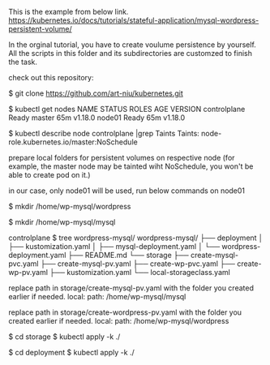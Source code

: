This is the example from below link. 
https://kubernetes.io/docs/tutorials/stateful-application/mysql-wordpress-persistent-volume/

In the orginal tutorial, you have to create voulume persistence by yourself. All the scripts in this folder and its subdirectories are customzed to finish the task.

check out this repository:

$ git clone https://github.com/art-niu/kubernetes.git

$ kubectl get nodes
NAME           STATUS   ROLES    AGE   VERSION
controlplane   Ready    master   65m   v1.18.0
node01         Ready    <none>   65m   v1.18.0

$ kubectl describe node controlplane |grep Taints
Taints:             node-role.kubernetes.io/master:NoSchedule

prepare local folders for persistent volumes on respective node (for example, the master node may be tainted wiht NoSchedule, you won't be able to create pod on it.)

in our case, only node01 will be used, run below commands on node01

$ mkdir /home/wp-mysql/wordpress

$ mkdir /home/wp-mysql/mysql


controlplane $ tree wordpress-mysql/
wordpress-mysql/
├── deployment
│   ├── kustomization.yaml
│   ├── mysql-deployment.yaml
│   └── wordpress-deployment.yaml
├── README.md
└── storage
    ├── create-mysql-pvc.yaml
    ├── create-mysql-pv.yaml
    ├── create-wp-pvc.yaml
    ├── create-wp-pv.yaml
    ├── kustomization.yaml
    └── local-storageclass.yaml


replace path in storage/create-mysql-pv.yaml with the folder you created earlier if needed.
  local:
    path: /home/wp-mysql/mysql

replace path in storage/create-wordpress-pv.yaml with the folder you created earlier if needed.
  local:
    path: /home/wp-mysql/wordpress

$ cd storage
$ kubectl apply -k ./

$ cd deployment
$ kubectl apply -k ./
